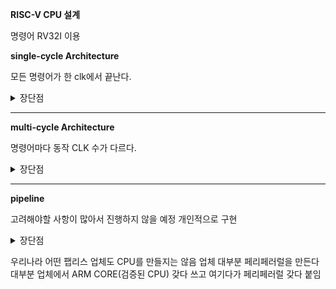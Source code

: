 **RISC-V CPU 설계**

명령어 RV32I 이용

**single-cycle Architecture**

모든 명령어가 한 clk에서 끝난다.

<details>
    <summary> 장단점</summary>    
- 장점: 매우 simple
- 단점: 매우 느리다.
</details>

--- 

**multi-cycle Architecture**

명령어마다 동작 CLK 수가 다르다.

<details>
    <summary> 장단점</summary>    
- 장점: single-cycle architecture 보다 조금 빠르다.
- 단점: single-cycle 보다 (조금) 복잡하다.
</details>

---

**pipeline**

고려해야할 사항이 많아서 진행하지 않을 예정
개인적으로 구현

<details>
    <summary> 장단점</summary>    
- 장점: 매우 빠르다.
- 단점: 매우 복잡하다.
</details>

우리나라 어떤 팹리스 업체도 CPU를 만들지는 않음
업체 대부분 페리페러럴을 만든다
대부분 업체에서 ARM CORE(검증된 CPU) 갖다 쓰고 여기다가 페리페러럴 갖다 붙임

